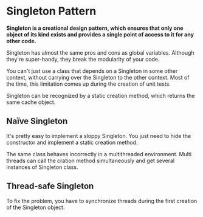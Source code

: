 # Singleton Pattern

**Singleton is a creational design pattern, which ensures that only one object of its kind exists and provides a single point of access to it for any other code.**

Singleton has almost the same pros and cons as global variables. Although they're super-handy, they break the modularity of your code.

You can't just use a class that depends on a Singleton in some other context, without carrying over the Singleton to the other context. Most of the time, this limitation comes up during the creation of unit tests.

Singleton can be recognized by a static creation method, which returns the same cache object.

## Naïve Singleton

It's pretty easy to implement a sloppy Singleton. You just need to hide the constructor and implement a static creation method.

The same class behaves incorrectly in a multithreaded environment. Multi threads can call the cration method simultaneously and get several instances of Singleton class.

## Thread-safe Singleton

To fix the problem, you have to synchronize threads during the first creation of the Singleton object.